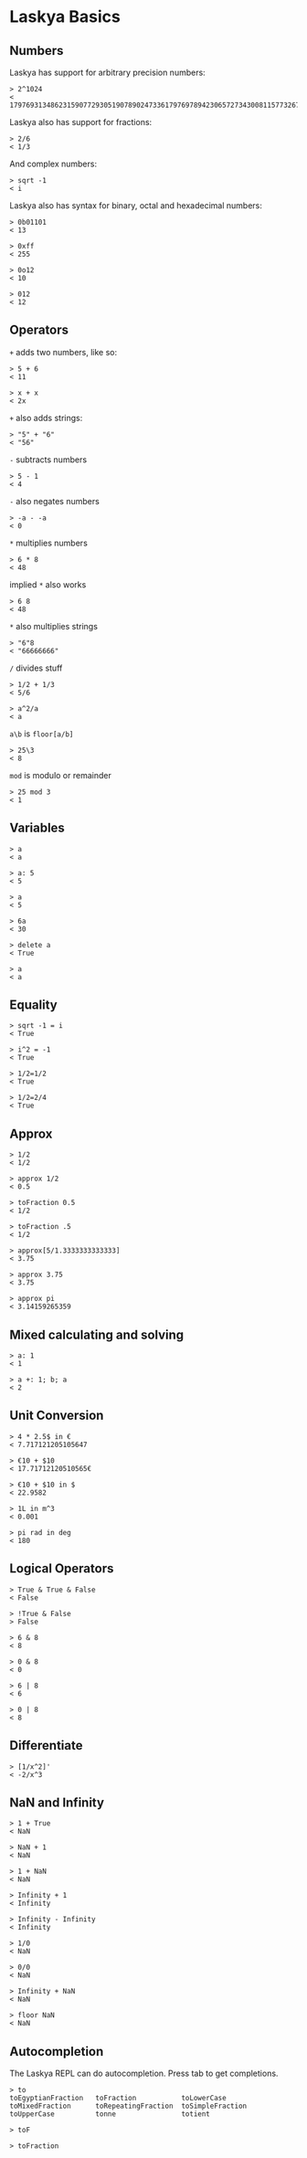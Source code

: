 Laskya Basics
=============

Numbers
-------

Laskya has support for arbitrary precision numbers:

	> 2^1024
	< 179769313486231590772930519078902473361797697894230657273430081157732675805500963132708477322407536021120113879871393357658789768814416622492847430639474124377767893424865485276302219601246094119453082952085005768838150682342462881473913110540827237163350510684586298239947245938479716304835356329624224137216

Laskya also has support for fractions:

	> 2/6
	< 1/3

And complex numbers:

	> sqrt -1
	< i

Laskya also has syntax for binary, octal and hexadecimal numbers:

	> 0b01101
	< 13
	
	> 0xff
	< 255
	
	> 0o12
	< 10
	
	> 012
	< 12


Operators
---------

`+` adds two numbers, like so:

	> 5 + 6
	< 11

	> x + x
	< 2x

`+` also adds strings:

	> "5" + "6"
	< "56"

`-` subtracts numbers

	> 5 - 1
	< 4

`-` also negates numbers

	> -a - -a
	< 0

`*` multiplies numbers

	> 6 * 8
	< 48

implied `*` also works

	> 6 8
	< 48

`*` also multiplies strings

	> "6"8
	< "66666666"

`/` divides stuff

	> 1/2 + 1/3
	< 5/6
	
	> a^2/a
	< a

`a\b` is `floor[a/b]`

	> 25\3
	< 8

`mod` is modulo or remainder

	> 25 mod 3
	< 1


Variables
---------

	> a
	< a
	
	> a: 5
	< 5
	
	> a
	< 5
	
	> 6a
	< 30
	
	> delete a
	< True
	
	> a
	< a


Equality
--------

	> sqrt -1 = i
	< True
	
	> i^2 = -1
	< True
	
	> 1/2=1/2
	< True
	
	> 1/2=2/4
	< True


Approx
------

	> 1/2
	< 1/2
	
	> approx 1/2
	< 0.5
	
	> toFraction 0.5
	< 1/2
	
	> toFraction .5
	< 1/2
	
	> approx[5/1.3333333333333]
	< 3.75
	
	> approx 3.75
	< 3.75
	
	> approx pi
	< 3.14159265359


Mixed calculating and solving
-----------------------------

	> a: 1
	< 1
	
	> a +: 1; b; a
	< 2


Unit Conversion
---------------

	> 4 * 2.5$ in €
	< 7.717121205105647
	
	> €10 + $10
	< 17.71712120510565€
	
	> €10 + $10 in $
	< 22.9582
	
	> 1L in m^3
	< 0.001
	
	> pi rad in deg
	< 180


Logical Operators
-----------------

	> True & True & False
	< False
	
	> !True & False
	> False
	
	> 6 & 8
	< 8
	
	> 0 & 8
	< 0
	
	> 6 | 8
	< 6
	
	> 0 | 8
	< 8


Differentiate
-------------

	> [1/x^2]'
	< -2/x^3


NaN and Infinity
----------------

	> 1 + True
	< NaN
	
	> NaN + 1
	< NaN
	
	> 1 + NaN
	< NaN
	
	> Infinity + 1
	< Infinity
	
	> Infinity - Infinity
	< Infinity
	
	> 1/0
	< NaN
	
	> 0/0
	< NaN
	
	> Infinity + NaN
	< NaN
	
	> floor NaN
	< NaN


Autocompletion
--------------

The Laskya REPL can do autocompletion. Press tab to get completions.

	> to
	toEgyptianFraction   toFraction           toLowerCase
	toMixedFraction      toRepeatingFraction  toSimpleFraction
	toUpperCase          tonne                totient
	
	> toF
	
	> toFraction
